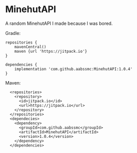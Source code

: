 # MinehutAPI

A random MinehutAPI I made because I was bored.

Gradle:
```
repositories {
    mavenCentral()
    maven {url 'https://jitpack.io'}
}

dependencies {
    implementation 'com.github.aabssmc:MinehutAPI:1.0.4'
}
```

Maven:
```
  <repositories>
    <repository>
      <id>jitpack.io</id>
      <url>https://jitpack.io</url>
    </repository>
  </repositories>
  <dependecies>
    <dependency>
      <groupId>com.github.aabssmc</groupId>
      <artifactId>MinehutAPI</artifactId>
      <version>1.0.4</version>
    </dependency>
  </dependencies>

```
